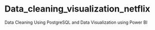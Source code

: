 # Data_cleaning_visualization_netflix
Data Cleaning Using PostgreSQL and Data Visualization using Power BI
